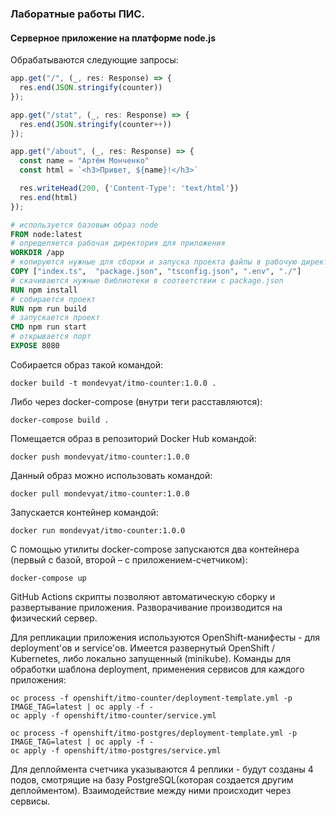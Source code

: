 ### Лаборатные работы ПИС.

#### Серверное приложение на платформе node.js

Обрабатываются следующие запросы:
```js
app.get("/", (_, res: Response) => {
  res.end(JSON.stringify(counter))
});

app.get("/stat", (_, res: Response) => {
  res.end(JSON.stringify(counter++))
});

app.get("/about", (_, res: Response) => {
  const name = "Артём Монченко"
  const html = `<h3>Привет, ${name}!</h3>`

  res.writeHead(200, {'Content-Type': 'text/html'})
  res.end(html)
});
```

```dockerfile
# используется базовым образ node
FROM node:latest
# определяется рабочая директория для приложения
WORKDIR /app
# копируются нужные для сборки и запуска проекта файлы в рабочую директорию 
COPY ["index.ts",  "package.json", "tsconfig.json", ".env", "./"]
# скачиваются нужные библиотеки в соответствии с package.json
RUN npm install
# собирается проект
RUN npm run build
# запускается проект
CMD npm run start
# открывается порт
EXPOSE 8080
```

Собирается образ такой командой:
```text
docker build -t mondevyat/itmo-counter:1.0.0 .
```

Либо через docker-compose (внутри теги расставляются):
```text
docker-compose build .
```

Помещается образ в репозиторий Docker Hub командой:
```text
docker push mondevyat/itmo-counter:1.0.0
```

Данный образ можно использовать командой:
```text
docker pull mondevyat/itmo-counter:1.0.0
```

Запускается контейнер командой:
```text
docker run mondevyat/itmo-counter:1.0.0
```

C помощью утилиты docker-compose запускаются два контейнера (первый с базой, второй – с приложением-счетчиком):
```text
docker-compose up
```

GitHub Actions скрипты позволяют автоматическую сборку и развертывание приложения. Разворачивание производится на физический сервер. 

Для репликации приложения используются OpenShift-манифесты - для deployment'ов и service'ов.
Имеется развернутый OpenShift / Kubernetes, либо локально запущенный (minikube).
Команды для обработки шаблона deployment, применения сервисов для каждого приложения:

```text
oc process -f openshift/itmo-counter/deployment-template.yml -p IMAGE_TAG=latest | oc apply -f -
oc apply -f openshift/itmo-counter/service.yml

oc process -f openshift/itmo-postgres/deployment-template.yml -p IMAGE_TAG=latest | oc apply -f -
oc apply -f openshift/itmo-postgres/service.yml
```

Для деплоймента счетчика указываются 4 реплики - будут созданы 4 подов, смотрящие на базу PostgreSQL(которая создается другим деплойментом). Взаимодействие между ними происходит через сервисы.

